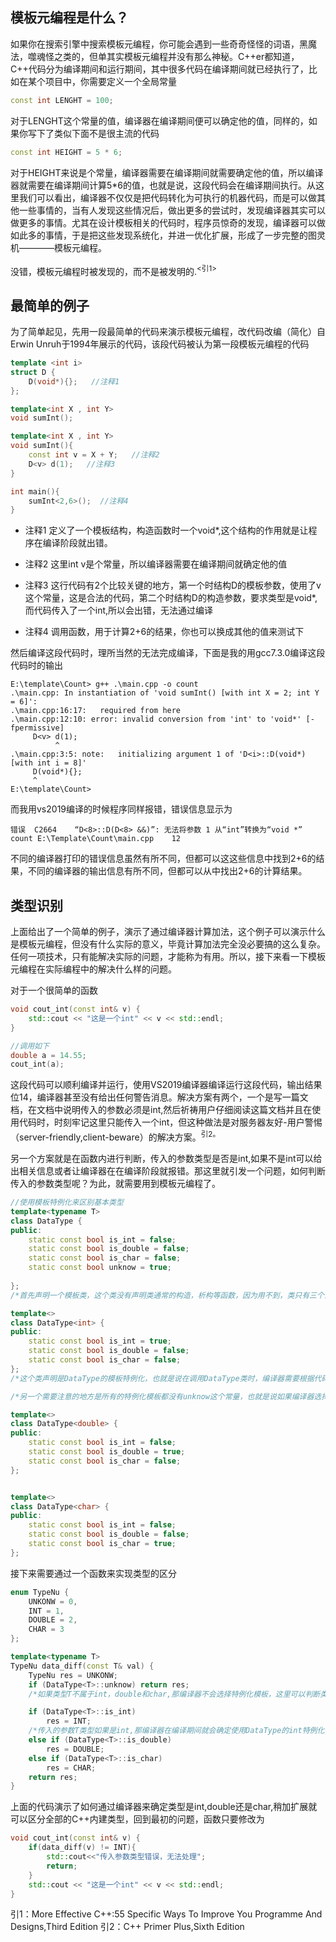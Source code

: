 ## 模板元编程是什么？

如果你在搜索引擎中搜索模板元编程，你可能会遇到一些奇奇怪怪的词语，黑魔法，噬魂怪之类的，但单其实模板元编程并没有那么神秘。C++er都知道，C++代码分为编译期间和运行期间，其中很多代码在编译期间就已经执行了，比如在某个项目中，你需要定义一个全局常量
```c++
const int LENGHT = 100;
```
对于LENGHT这个常量的值，编译器在编译期间便可以确定他的值，同样的，如果你写下了类似下面不是很主流的代码
```c++
const int HEIGHT = 5 * 6;
```
对于HEIGHT来说是个常量，编译器需要在编译期间就需要确定他的值，所以编译器就需要在编译期间计算5*6的值，也就是说，这段代码会在编译期间执行。从这里我们可以看出，编译器不仅仅是把代码转化为可执行的机器代码，而是可以做其他一些事情的，当有人发现这些情况后，做出更多的尝试时，发现编译器其实可以做更多的事情。尤其在设计模板相关的代码时，程序员惊奇的发现，编译器可以做如此多的事情，于是把这些发现系统化，并进一优化扩展，形成了一步完整的图灵机————模板元编程。

没错，模板元编程时被发现的，而不是被发明的.<sup><引1></sup>

## 最简单的例子

为了简单起见，先用一段最简单的代码来演示模板元编程，改代码改编（简化）自Erwin Unruh于1994年展示的代码，该段代码被认为第一段模板元编程的代码
```c++
template <int i> 
struct D {
    D(void*){};   //注释1
};

template<int X , int Y> 
void sumInt();

template<int X , int Y>
void sumInt(){
    const int v = X + Y;   //注释2
    D<v> d(1);   //注释3
}

int main(){
    sumInt<2,6>();  //注释4
}
```
+ 注释1 定义了一个模板结构，构造函数时一个void*,这个结构的作用就是让程序在编译阶段就出错。

+ 注释2 这里int v是个常量，所以编译器需要在编译期间就确定他的值

+ 注释3 这行代码有2个比较关键的地方，第一个时结构D的模板参数，使用了v这个常量，这是合法的代码，第二个时结构D的构造参数，要求类型是void*,而代码传入了一个int,所以会出错，无法通过编译

+ 注释4 调用函数，用于计算2+6的结果，你也可以换成其他的值来测试下

然后编译这段代码时，理所当然的无法完成编译，下面是我的用gcc7.3.0编译这段代码时的输出
```shell
E:\template\Count> g++ .\main.cpp -o count
.\main.cpp: In instantiation of 'void sumInt() [with int X = 2; int Y = 6]':
.\main.cpp:16:17:   required from here
.\main.cpp:12:10: error: invalid conversion from 'int' to 'void*' [-fpermissive]
     D<v> d(1);
          ^
.\main.cpp:3:5: note:   initializing argument 1 of 'D<i>::D(void*) [with int i = 8]'
     D(void*){};
     ^
E:\template\Count>
```
而我用vs2019编译的时候程序同样报错，错误信息显示为
```shell
错误	C2664	 “D<8>::D(D<8> &&)”: 无法将参数 1 从“int”转换为“void *”	count E:\Template\Count\main.cpp	12	
```
不同的编译器打印的错误信息虽然有所不同，但都可以这这些信息中找到2+6的结果，不同的编译器的输出信息有所不同，但都可以从中找出2+6的计算结果。


## 类型识别

上面给出了一个简单的例子，演示了通过编译器计算加法，这个例子可以演示什么是模板元编程，但没有什么实际的意义，毕竟计算加法完全没必要搞的这么复杂。任何一项技术，只有能解决实际的问题，才能称为有用。所以，接下来看一下模板元编程在实际编程中的解决什么样的问题。

对于一个很简单的函数
```c++
void cout_int(const int& v) {
	std::cout << "这是一个int" << v << std::endl;
}

//调用如下
double a = 14.55;
cout_int(a);
```
这段代码可以顺利编译并运行，使用VS2019编译器编译运行这段代码，输出结果位14，编译器甚至没有给出任何警告消息。解决方案有两个，一个是写一篇文档，在文档中说明传入的参数必须是int,然后祈祷用户仔细阅读这篇文档并且在使用代码时，时刻牢记这里只能传入一个int，但这种做法是对服务器友好-用户警惕（server-friendly,client-beware）的解决方案。<sup>引2<suo>。

另一个方案就是在函数内进行判断，传入的参数类型是否是int,如果不是int可以给出相关信息或者让编译器在在编译阶段就报错。那这里就引发一个问题，如何判断传入的参数类型呢？为此，就需要用到模板元编程了。
```c++
//使用模板特例化来区别基本类型
template<typename T>
class DataType {
public:
	static const bool is_int = false;
	static const bool is_double = false;
	static const bool is_char = false;
    static const bool unknow = true;
    
};
/*首先声明一个模板类，这个类没有声明类通常的构造，析构等函数，因为用不到，类只有三个公有静态常量，是因为这段示例代码之用于区分int,double和char三种类型，如果需要区分其他类型，稍后可以看到可以简单的修改即可*/

template<>
class DataType<int> {
public:
	static const bool is_int = true;
	static const bool is_double = false;
	static const bool is_char = false;
};
/*这个类声明是DataType的模板特例化，也就是说在调用DataType类时，编译器需要根据代码来选择究竟选择那个模板，如果编译器选择了int的模板特例化，那DataType的静态公有常量is_int的值就为true.而如果选择其他的模板特例化或者没有使用特例化，则is_int则为false,下面double,char同理*/

/*另一个需要注意的地方是所有的特例化模板都没有unknow这个常量，也就是说如果编译器选择模板时，没有对应的特例化模板，就直接选择原始的DataType模板，这个技巧可以用于处理未知类型的情况*/

template<>
class DataType<double> {
public:
	static const bool is_int = false;
	static const bool is_double = true;
	static const bool is_char = false;
};


template<>
class DataType<char> {
public:
	static const bool is_int = false;
	static const bool is_double = false;
	static const bool is_char = true;
};
```
接下来需要通过一个函数来实现类型的区分
```c++
enum TypeNu {
	UNKONW = 0,
	INT = 1,
	DOUBLE = 2,
	CHAR = 3
};

template<typename T>
TypeNu data_diff(const T& val) {
	TypeNu res = UNKONW;
    if (DataType<T>::unknow) return res;
    /*如果类型T不属于int，double和char,那编译器不会选择特例化模板，这里可以判断类型T是否属于限定的范围*/

	if (DataType<T>::is_int)
		res = INT;
    /*传入的参数T类型如果是int,那编译器在编译期间就会确定使用DataType的int特例化,这样就能判断传入的参数类型是否是int,下面的double和char同理*/    
	else if (DataType<T>::is_double)
		res = DOUBLE;
	else if (DataType<T>::is_char)
		res = CHAR;
	return res;
}
```
上面的代码演示了如何通过编译器来确定类型是int,double还是char,稍加扩展就可以区分全部的C++内建类型，回到最初的问题，函数只要修改为
```c++
void cout_int(const int& v) {
    if(data_diff(v) != INT){
        std::cout<<"传入参数类型错误，无法处理";
        return;
    }
	std::cout << "这是一个int" << v << std::endl;
}
```


引1：More Effective C++:55 Specific Ways To Improve You Programme And Designs,Third Edition
引2：C++ Primer Plus,Sixth Edition